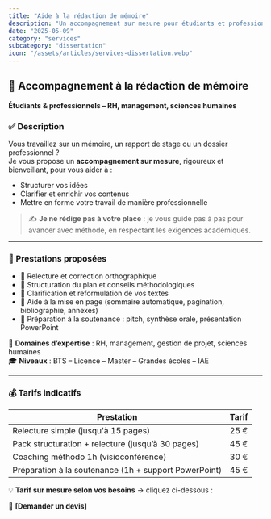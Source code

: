 ```yaml
---
title: "Aide à la rédaction de mémoire"
description: "Un accompagnement sur mesure pour étudiants et professionnels : relecture, structuration, mise en page et préparation à la soutenance."
date: "2025-05-09"
category: "services"
subcategory: "dissertation"
icon: "/assets/articles/services-dissertation.webp"
---
```


## 📌 Accompagnement à la rédaction de mémoire  
**Étudiants & professionnels – RH, management, sciences humaines**

### ✅ Description
Vous travaillez sur un mémoire, un rapport de stage ou un dossier professionnel ?  
Je vous propose un **accompagnement sur mesure**, rigoureux et bienveillant, pour vous aider à :
- Structurer vos idées  
- Clarifier et enrichir vos contenus  
- Mettre en forme votre travail de manière professionnelle

> ✍️ **Je ne rédige pas à votre place** : je vous guide pas à pas pour avancer avec méthode, en respectant les exigences académiques.

---

### 🔧 Prestations proposées
- 🔹 Relecture et correction orthographique  
- 🔹 Structuration du plan et conseils méthodologiques  
- 🔹 Clarification et reformulation de vos textes  
- 🔹 Aide à la mise en page (sommaire automatique, pagination, bibliographie, annexes)  
- 🔹 Préparation à la soutenance : pitch, synthèse orale, présentation PowerPoint

🧠 **Domaines d’expertise** : RH, management, gestion de projet, sciences humaines  
🎓 **Niveaux** : BTS – Licence – Master – Grandes écoles – IAE  

---

### 💰 Tarifs indicatifs
| Prestation | Tarif |
|------------|-------|
| Relecture simple (jusqu'à 15 pages) | 25 € |
| Pack structuration + relecture (jusqu’à 30 pages) | 45 € |
| Coaching méthodo 1h (visioconférence) | 30 € |
| Préparation à la soutenance (1h + support PowerPoint) | 45 € |

💡 **Tarif sur mesure selon vos besoins** → cliquez ci-dessous :

🔘 **[Demander un devis]**
